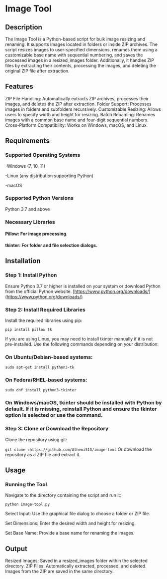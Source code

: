 # Image Tool
## Description
The Image Tool is a Python-based script for bulk image resizing and renaming. It supports images located in folders or inside ZIP archives. The script resizes images to user-specified dimensions, renames them using a customizable base name with sequential numbering, and saves the processed images in a resized_images folder.
Additionally, it handles ZIP files by extracting their contents, processing the images, and deleting the original ZIP file after extraction.

## Features
ZIP File Handling: Automatically extracts ZIP archives, processes their images, and deletes the ZIP after extraction.
Folder Support: Processes images in folders and subfolders recursively.
Customizable Resizing: Allows users to specify width and height for resizing.
Batch Renaming: Renames images with a common base name and four-digit sequential numbers.
Cross-Platform Compatibility: Works on Windows, macOS, and Linux.
## Requirements
### Supported Operating Systems
-Windows (7, 10, 11)

-Linux (any distribution supporting Python)

-macOS
### Supported Python Versions
Python 3.7 and above
### Necessary Libraries

#### Pillow: For image processing.
#### tkinter: For folder and file selection dialogs.

## Installation
### Step 1: Install Python
Ensure Python 3.7 or higher is installed on your system or download Python from the official Python website. [https://www.python.org/downloads/](https://www.python.org/downloads/)
 
### Step 2: Install Required Libraries
Install the required libraries using pip:

```pip install pillow tk```

If you are using Linux, you may need to install tkinter manually if it is not pre-installed. Use the following commands depending on your distribution:

### On Ubuntu/Debian-based systems:

```sudo apt-get install python3-tk```

### On Fedora/RHEL-based systems:

```sudo dnf install python3-tkinter```

### On Windows/macOS, tkinter should be installed with Python by default. If it is missing, reinstall Python and ensure the tkinter option is selected or use the command.

### Step 3: Clone or Download the Repository
Clone the repository using git:

```git clone shttps://github.com/AthemiS13/image-tool```
Or download the repository as a ZIP file and extract it.

## Usage

### Running the Tool

Navigate to the directory containing the script and run it:

```python image-tool.py```

Select Input: Use the graphical file dialog to choose a folder or ZIP file.

Set Dimensions: Enter the desired width and height for resizing.

Set Base Name: Provide a base name for renaming the images.

## Output
Resized Images: Saved in a resized_images folder within the selected directory.
ZIP Files: Automatically extracted, processed, and deleted. Images from the ZIP are saved in the same directory.
